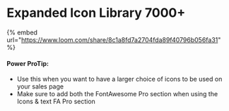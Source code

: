 # Expanded Icon Library 7000+

{% embed url="https://www.loom.com/share/8c1a8fd7a2704fda89f40796b056fa31" %}



#### Power ProTip:

* Use this when you want to have a larger choice of icons to be used on your sales page
* Make sure to add both the FontAwesome Pro section when using the Icons & text FA Pro section
